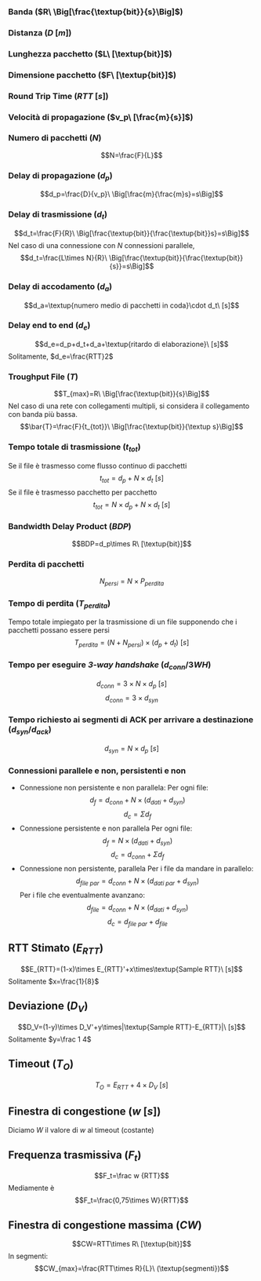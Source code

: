 ### Banda ($R\ \Big[\frac{\textup{bit}}{s}\Big]$)
### Distanza ($D\ [m]$)
### Lunghezza pacchetto ($L\ [\textup{bit}]$)
### Dimensione pacchetto ($F\ [\textup{bit}]$)
### Round Trip Time ($RTT\ [s]$)
### Velocità di propagazione ($v_p\ [\frac{m}{s}]$)
### Numero di pacchetti ($N$)
$$N=\frac{F}{L}$$
### Delay di propagazione ($d_p$)
$$d_p=\frac{D}{v_p}\ \Big[\frac{m}{\frac{m}s}=s\Big]$$
### Delay di trasmissione ($d_t$)
$$d_t=\frac{F}{R}\ \Big[\frac{\textup{bit}}{\frac{\textup{bit}}s}=s\Big]$$
Nel caso di una connessione con $N$ connessioni parallele,
$$d_t=\frac{L\times N}{R}\ \Big[\frac{\textup{bit}}{\frac{\textup{bit}}{s}}=s\Big]$$
### Delay di accodamento ($d_a$)
$$d_a=\textup{numero medio di pacchetti in coda}\cdot d_t\ [s]$$
### Delay end to end ($d_e$)
$$d_e=d_p+d_t+d_a+\textup{ritardo di elaborazione}\ [s]$$
Solitamente, $d_e=\frac{RTT}2$
### Troughput File ($T$)
$$T_{max}=R\ \Big[\frac{\textup{bit}}{s}\Big]$$
Nel caso di una rete con collegamenti multipli, si considera il collegamento con banda più bassa.
$$\bar{T}=\frac{F}{t_{tot}}\ \Big[\frac{\textup{bit}}{\textup s}\Big]$$
### Tempo totale di trasmissione ($t_{tot}$)
Se il file è trasmesso come flusso continuo di pacchetti
$$t_{tot}=d_p+N\times d_t\ [s]$$
Se il file è trasmesso pacchetto per pacchetto
$$t_{tot}=N\times d_p+N\times d_t\ [s]$$
### Bandwidth Delay Product ($BDP$)
$$BDP=d_p\times R\ [\textup{bit}]$$
### Perdita di pacchetti
$$N_{persi}=N\times P_{perdita}$$
### Tempo di perdita ($T_{perdita}$)
Tempo totale impiegato per la trasmissione di un file supponendo che i pacchetti possano essere persi        
$$T_{perdita}=(N+N_{persi})\times(d_p+d_t)\ [s]$$
### Tempo per eseguire *3-way handshake* ($d_{conn}$/$3WH$)
$$d_{conn}=3\times N\times d_p\ [s]$$
$$d_{conn}=3\times d_{syn}$$
### Tempo richiesto ai segmenti di ACK per arrivare a destinazione ($d_{syn}$/$d_{ack}$)
$$d_{syn}=N\times d_p\ [s]$$
### Connessioni parallele e non, persistenti e non
- Connessione non persistente e non parallela:
Per ogni file:
$$d_f=d_{conn}+N\times(d_{dati}+d_{syn})$$
$$d_c=\Sigma d_f$$
- Connessione persistente e non parallela
Per ogni file:
$$d_f=N\times(d_{dati}+d_{syn})$$
$$d_c=d_{conn}+\Sigma d_f$$
- Connessione non persistente, parallela
Per i file da mandare in parallelo:
$$d_{file\ par}=d_{conn}+N\times(d_{dati\ par}+d_{syn})$$
Per i file che eventualmente avanzano:
$$d_{file}=d_{conn}+N\times(d_{dati}+d_{syn})$$
$$d_c=d_{file\ par}+d_{file}$$
## RTT Stimato ($E_{RTT}$)
$$E_{RTT}=(1-x)\times E_{RTT}'+x\times\textup{Sample RTT}\ [s]$$
Solitamente $x=\frac{1}{8}$
## Deviazione ($D_V$)
$$D_V=(1-y)\times D_V'+y\times|\textup{Sample RTT}-E_{RTT}|\ [s]$$
Solitamente $y=\frac 1 4$
## Timeout ($T_O$)
$$T_O=E_{RTT}+4\times D_V\ [s]$$
## Finestra di congestione ($w\ [s]$)
Diciamo $W$ il valore di $w$ al timeout (costante)
## Frequenza trasmissiva ($F_t$)
$$F_t=\frac w {RTT}$$
Mediamente è 
$$F_t=\frac{0,75\times W}{RTT}$$
## Finestra di congestione massima ($CW$)
$$CW=RTT\times R\ [\textup{bit}]$$
In segmenti:
$$CW_{max}=\frac{RTT\times R}{L}\ (\textup{segmenti})$$